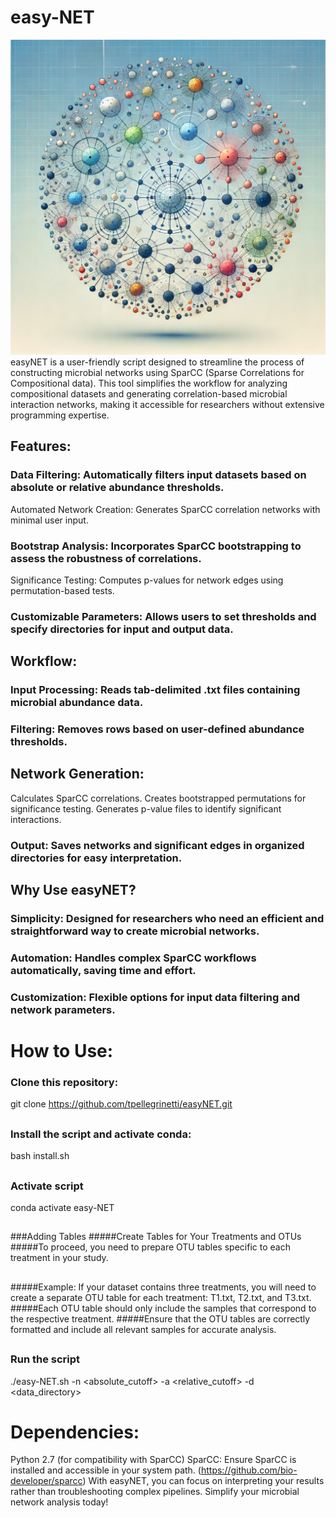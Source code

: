 # easy-NET
![Alt text](easy-NET.jpg)
easyNET is a user-friendly script designed to streamline the process of constructing microbial networks using SparCC (Sparse Correlations for Compositional data). This tool simplifies the workflow for analyzing compositional datasets and generating correlation-based microbial interaction networks, making it accessible for researchers without extensive programming expertise.

## Features:
### Data Filtering: Automatically filters input datasets based on absolute or relative abundance thresholds.
Automated Network Creation: Generates SparCC correlation networks with minimal user input.
### Bootstrap Analysis: Incorporates SparCC bootstrapping to assess the robustness of correlations.
Significance Testing: Computes p-values for network edges using permutation-based tests.
### Customizable Parameters: Allows users to set thresholds and specify directories for input and output data.

## Workflow:
### Input Processing: Reads tab-delimited .txt files containing microbial abundance data.
### Filtering: Removes rows based on user-defined abundance thresholds.

## Network Generation:
Calculates SparCC correlations.
Creates bootstrapped permutations for significance testing.
Generates p-value files to identify significant interactions.
### Output: Saves networks and significant edges in organized directories for easy interpretation.

## Why Use easyNET?
### Simplicity: Designed for researchers who need an efficient and straightforward way to create microbial networks.
### Automation: Handles complex SparCC workflows automatically, saving time and effort.
### Customization: Flexible options for input data filtering and network parameters.
##
# How to Use:
### Clone this repository:
git clone https://github.com/tpellegrinetti/easyNET.git
##
### Install the script and activate conda:
bash install.sh
##
### Activate script
conda activate easy-NET
##
###Adding Tables
#####Create Tables for Your Treatments and OTUs
#####To proceed, you need to prepare OTU tables specific to each treatment in your study.
##
#####Example: If your dataset contains three treatments, you will need to create a separate OTU table for each treatment: T1.txt, T2.txt, and T3.txt.
#####Each OTU table should only include the samples that correspond to the respective treatment.
#####Ensure that the OTU tables are correctly formatted and include all relevant samples for accurate analysis.
##
### Run the script
./easy-NET.sh -n <absolute_cutoff> -a <relative_cutoff> -d <data_directory>
##
# Dependencies:
Python 2.7 (for compatibility with SparCC)
SparCC: Ensure SparCC is installed and accessible in your system path. (https://github.com/bio-developer/sparcc)
With easyNET, you can focus on interpreting your results rather than troubleshooting complex pipelines. Simplify your microbial network analysis today!
